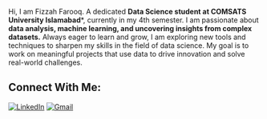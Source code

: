 Hi, I am Fizzah Farooq.
A dedicated **Data Science student at COMSATS University Islamabad***,
currently in my 4th semester.
I am passionate about **data analysis,  machine learning, and uncovering insights from complex datasets.**
Always eager to learn and grow, I am exploring new tools and techniques to sharpen my skills in the field of data science. 
My goal is to work on meaningful projects that use data to drive innovation and solve real-world challenges.

## Connect With Me:

[![LinkedIn](https://img.shields.io/badge/LinkedIn-0A66C2?style=for-the-badge&logo=linkedin&logoColor=white)](https://www.linkedin.com/in/fizzah-farooq-6b62092b0/)
[![Gmail](https://img.shields.io/badge/Gmail-DB4437?style=for-the-badge&logo=gmail&logoColor=white)](mailto:fizzahfarooq1064@gmail.com)




